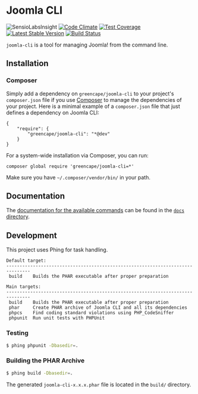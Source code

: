 # Joomla CLI

![SensioLabsInsight](https://insight.sensiolabs.com/projects/c2895e80-cc5a-4f4c-906f-3efe53bd6ff4/mini.png)
[![Code Climate](https://codeclimate.com/github/GreenCape/joomla-cli/badges/gpa.svg)](https://codeclimate.com/github/GreenCape/joomla-cli)
[![Test Coverage](https://codeclimate.com/github/GreenCape/joomla-cli/badges/coverage.svg)](https://codeclimate.com/github/GreenCape/joomla-cli/coverage)
[![Latest Stable Version](https://poser.pugx.org/greencape/joomla-cli/v/stable.png)](https://packagist.org/packages/greencape/joomla-cli)
[![Build Status](https://api.travis-ci.org/GreenCape/joomla-cli.svg?branch=develop)](https://travis-ci.org/greencape/joomla-cli)

`joomla-cli` is a tool for managing Joomla! from the command line.

## Installation

### Composer

Simply add a dependency on `greencape/joomla-cli` to your project's `composer.json` file if you use
[Composer](http://getcomposer.org/) to manage the dependencies of your project. Here is a minimal example of a
`composer.json` file that just defines a dependency on Joomla CLI:

    {
        "require": {
            "greencape/joomla-cli": "*@dev"
        }
    }

For a system-wide installation via Composer, you can run:

    composer global require 'greencape/joomla-cli=*'

Make sure you have `~/.composer/vendor/bin/` in your path.

## Documentation

The [documentation for the available commands](docs/commands/index.md) can be found in the [`docs` directory](docs).

## Development

This project uses Phing for task handling.

```text
Default target:
-------------------------------------------------------------------------------
 build    Builds the PHAR executable after proper preparation

Main targets:
-------------------------------------------------------------------------------
 build    Builds the PHAR executable after proper preparation
 phar     Create PHAR archive of Joomla CLI and all its dependencies
 phpcs    Find coding standard violations using PHP_CodeSniffer
 phpunit  Run unit tests with PHPUnit
```

### Testing

```bash
$ phing phpunit -Dbasedir=.
```

### Building the PHAR Archive

```bash
$ phing build -Dbasedir=.
```

The generated `joomla-cli-x.x.x.phar` file is located in the `build/` directory.

